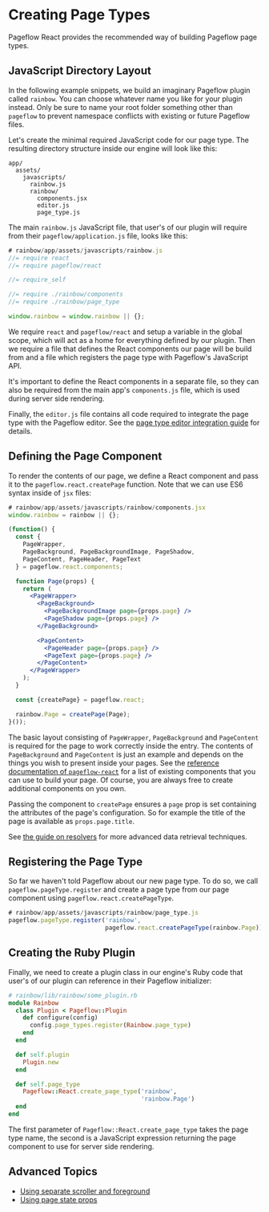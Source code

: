 # Creating Page Types

Pageflow React provides the recommended way of building Pageflow page
types.

## JavaScript Directory Layout

In the following example snippets, we build an imaginary Pageflow
plugin called `rainbow`. You can choose whatever name you like for your
plugin instead. Only be sure to name your root folder something other
than `pageflow` to prevent namespace conflicts with existing or future
Pageflow files.

Let's create the minimal required JavaScript code for our page
type. The resulting directory structure inside our engine will look
like this:

```
app/
  assets/
    javascripts/
      rainbow.js
      rainbow/
        components.jsx
        editor.js
        page_type.js
```

The main `rainbow.js` JavaScript file, that user's of our plugin will require from
their `pageflow/application.js` file, looks like this:

```js
# rainbow/app/assets/javascripts/rainbow.js
//= require react
//= require pageflow/react

//= require_self

//= require ./rainbow/components
//= require ./rainbow/page_type

window.rainbow = window.rainbow || {};
```

We require `react` and `pageflow/react` and setup a variable in the
global scope, which will act as a home for everything defined by our
plugin. Then we require a file that defines the React components our
page will be build from and a file which registers the page type with
Pageflow's JavaScript API.

It's important to define the React components in a separate file, so
they can also be required from the main app's `components.js` file,
which is used during server side rendering.

Finally, the `editor.js` file contains all code required to integrate
the page type with the Pageflow editor. See the
[page type editor integration guide]() for details.

## Defining the Page Component

To render the contents of our page, we define a React component and
pass it to the `pageflow.react.createPage` function. Note that we can
use ES6 syntax inside of `jsx` files:

```jsx
# rainbow/app/assets/javascripts/rainbow/components.jsx
window.rainbow = rainbow || {};

(function() {
  const {
    PageWrapper,
    PageBackground, PageBackgroundImage, PageShadow,
    PageContent, PageHeader, PageText
  } = pageflow.react.components;

  function Page(props) {
    return (
      <PageWrapper>
        <PageBackground>
          <PageBackgroundImage page={props.page} />
          <PageShadow page={props.page} />
        </PageBackground>

        <PageContent>
          <PageHeader page={props.page} />
          <PageText page={props.page} />
        </PageContent>
      </PageWrapper>
    );
  }

  const {createPage} = pageflow.react;

  rainbow.Page = createPage(Page);
}());
```

The basic layout consisting of `PageWrapper`, `PageBackground` and
`PageContent` is required for the page to work correctly inside the
entry. The contents of `PageBackground` and `PageContent` is just an
example and depends on the things you wish to present inside your
pages. See the [reference documentation of `pageflow-react`]() for a
list of existing components that you can use to build your page. Of
course, you are always free to create additional components on you
own.

Passing the component to `createPage` ensures a `page` prop is set
containing the attributes of the page's configuration. So for example
the title of the page is available as `props.page.title`.

See [the guide on resolvers](getting_data_with_resolvers.md) for more
advanced data retrieval techniques.

## Registering the Page Type

So far we haven't told Pageflow about our new page type. To do so, we
call `pageflow.pageType.register` and create a page type from our page
component using `pageflow.react.createPageType`.

```js
# rainbow/app/assets/javascripts/rainbow/page_type.js
pageflow.pageType.register('rainbow',
                           pageflow.react.createPageType(rainbow.Page));
```

## Creating the Ruby Plugin

Finally, we need to create a plugin class in our engine's Ruby code
that user's of our plugin can reference in their Pageflow initializer:

```ruby
# rainbow/lib/rainbow/some_plugin.rb
module Rainbow
  class Plugin < Pageflow::Plugin
    def configure(config)
      config.page_types.register(Rainbow.page_type)
    end
  end

  def self.plugin
    Plugin.new
  end

  def self.page_type
    Pageflow::React.create_page_type('rainbow',
                                     'rainbow.Page')
  end
end
```

The first parameter of `Pageflow::React.create_page_type` takes the
page type name, the second is a JavaScript expression returning the
page component to use for server side rendering.

## Advanced Topics

* [Using separate scroller and foreground](creating_page_types/using_separate_scroller_and_foreground.md)
* [Using page state props](creating_page_types/using_page_state.md)

